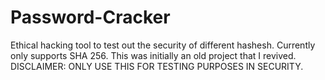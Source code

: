 # Password-Cracker
Ethical hacking tool to test out the security of different hashesh.
Currently only supports SHA 256. This was initially an old project that I revived.
DISCLAIMER:  ONLY USE THIS FOR TESTING PURPOSES IN SECURITY.
